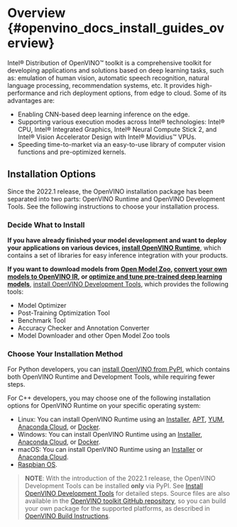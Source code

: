 # Overview {#openvino_docs_install_guides_overview}

Intel® Distribution of OpenVINO™ toolkit is a comprehensive toolkit for developing applications and solutions based on deep learning tasks, such as: emulation of human vision, automatic speech recognition, natural language processing, recommendation systems, etc. It provides high-performance and rich deployment options, from edge to cloud. Some of its advantages are:

* Enabling CNN-based deep learning inference on the edge.
* Supporting various execution modes across Intel® technologies: Intel® CPU, Intel® Integrated Graphics, Intel® Neural Compute Stick 2, and Intel® Vision Accelerator Design with Intel® Movidius™ VPUs.
* Speeding time-to-market via an easy-to-use library of computer vision functions and pre-optimized kernels.

## Installation Options

Since the 2022.1 release, the OpenVINO installation package has been separated into two parts: OpenVINO Runtime and OpenVINO Development Tools. See the following instructions to choose your installation process.
### Decide What to Install

**If you have already finished your model development and want to deploy your applications on various devices, [install OpenVINO Runtime](installing-openvino-runtime.md)**, which contains a set of libraries for easy inference integration with your products.

**If you want to download models from [Open Model Zoo](../model_zoo.md), [convert your own models to OpenVINO IR](../MO_DG/Deep_Learning_Model_Optimizer_DevGuide.md), or [optimize and tune pre-trained deep learning models](../optimization_guide/model_optimization_guide.md)**, [install OpenVINO Development Tools](installing-model-dev-tools.md), which provides the following tools:

  * Model Optimizer
  * Post-Training Optimization Tool
  * Benchmark Tool
  * Accuracy Checker and Annotation Converter
  * Model Downloader and other Open Model Zoo tools


### Choose Your Installation Method

For Python developers, you can [install OpenVINO from PyPI](installing-openvino-pip.md), which contains both OpenVINO Runtime and Development Tools, while requiring fewer steps. 

For C++ developers, you may choose one of the following installation options for OpenVINO Runtime on your specific operating system:

* Linux: You can install OpenVINO Runtime using an [Installer](installing-openvino-linux.md), [APT](installing-openvino-apt.md), [YUM](installing-openvino-yum.md), [Anaconda Cloud](installing-openvino-conda.md), or [Docker](installing-openvino-docker-linux.md).
* Windows: You can install OpenVINO Runtime using an [Installer](installing-openvino-windows.md), [Anaconda Cloud](installing-openvino-conda.md), or [Docker](installing-openvino-docker-windows.md).
* macOS: You can install OpenVINO Runtime using an [Installer](installing-openvino-macos.md) or [Anaconda Cloud](installing-openvino-conda.md).
* [Raspbian OS](installing-openvino-raspbian.md).

> **NOTE**: With the introduction of the 2022.1 release, the OpenVINO Development Tools can be installed **only** via PyPI. See [Install OpenVINO Development Tools](installing-model-dev-tools.md) for detailed steps.
Source files are also available in the [OpenVINO toolkit GitHub repository](https://github.com/openvinotoolkit/openvino/), so you can build your own package for the supported platforms, as described in [OpenVINO Build Instructions](https://github.com/openvinotoolkit/openvino/wiki/BuildingCode).